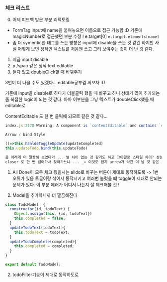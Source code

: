 ### 체크 리스트 

0. 어제 피드백 받은 부분 리팩토링 
* FormTag  input에 name을 붙여놓으면 이름으로 접근 가능함 :D 
기존에 magicNumber로 접근했던 부분 수정 ! e.target[0]
`e.target.elements[name]`
* 좀 더 symentic한 태그를 쓰는 방향은 input에 disable을 쓰는 것 같긴 하지만 
사실 어떻게 보면 정적인 텍스트를 처음엔 쓰고 그리 보여주는 것이 더 난 것 같다. 
1. 지금 input disable
2. p /span 같은 정적 text editable
3. 둘다 있고 doubleClick할 때 바꿔주기 

3번이 더 나을 수도 있겠다... editable공부겸 써보자 :D 

기존에 input을 disable로 하다가 더블클릭 했을 때 바꾸고 하니 상태가 많이 추가되는 좀 복잡한 logic이 되는 것 같다. 
아마 이부분을 그냥 텍스트가 doubleClick했을 때 editable로 


ContentEditable 도 한 번 클릭에 되므로 같은 것 같다...

```js
index.js:2178 Warning: A component is `contentEditable` and contains `children` managed by React. It is now your responsibility to guarantee that none of those nodes are unexpect

Arrow / bind Style 

()=>this.hanldeToggleUpdate(updateCompleted)
this.updateTodo.bind(this,updateTodo)

음 아래게 더 깔끔해 보였다가 ... 별 차이 없는 것 같기도 하고 그야말로 스타일 차이? 성능상으로는 bind함수를 쓰느냐 
closer 로 한 번 넘어가서 찾아가느냐 ... _= 이것도 왠지 arrow가 약간 더 날 것 같은 느낌인데 그러려나??? 미미 본인 스타일 데로 쓰면 될 듯 ! 단지 일관된 스타일을 유지해서 쓰자 


```


1. All Done이 모두 체크 됬을시는 alldo로 바꾸는 버튼이 제대로 동작하도록 
-> 1번 오류가 있음 토글이랑 섞어서 동작시키고 여러번 눌렀을 떄 toggle이 제대로 안되는 문제가 있다. 이 부분 에러가 어디서 나는지 잘 체크해볼 것 ! 

1. Model을 추가하니까 더 깔끔해진다 
```js
class TodoModel  {
  constructor(id, todoText) {
    Object.assign(this, {id, todoText})
    this.completed = false;
  }
  updateTodoText(todoText){
    this.todoText = todoText;
  }
  updateTodoComplete(completed){
    this.completed = completed;
  }
}

export default TodoModel;

```

2. todoFilter기능이 제대로 동작하도로 



